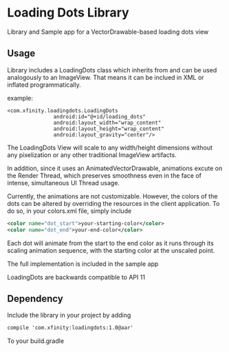 # Loading Dots Library
Library and Sample app for a VectorDrawable-based loading dots view

## Usage

Library includes a LoadingDots class which inherits from and can be used analogously to an ImageView.  That means it can be inclued in XML or inflated programmatically.

example:

```
<com.xfinity.loadingdots.LoadingDots
               android:id="@+id/loading_dots"
               android:layout_width="wrap_content"
               android:layout_height="wrap_content"
               android:layout_gravity="center"/>
```

The LoadingDots View will scale to any width/height dimensions without any pixelization or any other traditional ImageView artifacts.

In addition, since it uses an AnimatedVectorDrawable, animations excute on the Render Thread, which preserves smoothness even in the face of intense, simultaneous UI Thread usage.

Currently, the animations are not customizable.  However, the colors of the dots can be altered by overriding the resources in the client application.  To do so, in your colors.xml file, simply include
 
 ```xml 
 <color name="dot_start">your-starting-color</color>
 <color name="dot_end">your-end-color</color>
 ```
 
Each dot will animate from the start to the end color as it runs through its scaling animation sequence, with the starting color at the unscaled point.

The full implementation is included in the sample app

LoadingDots are backwards compatible to API 11
  
## Dependency

Include the library in your project by adding

```xml
compile 'com.xfinity:loadingdots:1.0@aar'
```

To your build.gradle
